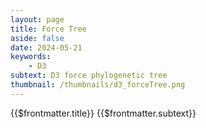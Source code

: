 ```yaml
---
layout: page
title: Force Tree
aside: false
date: 2024-05-21
keywords:
    - D3
subtext: D3 force phylogenetic tree
thumbnail: /thumbnails/d3_forceTree.png
---
```


<FigureTitle>{{$frontmatter.title}}</FigureTitle>
<SubtitleHeader>{{$frontmatter.subtext}}</SubtitleHeader>
<D3PlotContainer>
<div ref="svgContainer"></div></D3PlotContainer>


<script setup>
import * as d3 from 'd3';
import { onMounted, ref, computed, onUnmounted } from 'vue';
import { parseNewick, projection, diagonal, scaleBranchLengths } from '/components/treeUtilities.js';

const svgContainer = ref(null);

const width = 928;
const height = 600;
let data = null;
let svg = null;
const colorScale = ref(null);
let simulation = null;

function createSvg() {
  const svg = d3.select(svgContainer.value).append("svg")
    .attr("preserveAspectRatio", "xMinYMin meet")
    .attr('viewBox', [-width / 2, -height / 2, width, height])
    .attr("style", "max-width: 100%; height: auto;");
  return svg;
}

function setupTree() {
  const tree = d3.cluster()
    .size([width, height])
    .separation(function separation(a, b) {
      return a.parent == b.parent ? 1 : 1;
    });

  const root = d3.hierarchy(data, d => d.branchset)
    .sum((d) => d.branchLength || 0)
    .sort((a, b) => b.height - a.height || d3.ascending(a.id, b.id));

  tree(root);

  scaleBranchLengths(root.descendants(), width);

  const countries = Array.from(new Set(root.descendants().map(d => d.data.country))).filter(Boolean)

  colorScale.value = d3.scaleOrdinal()
    .domain(countries)
    .range(d3.schemeCategory10);

  return { root };
}

const drag = simulation => {

  function dragstarted(event, d) {
    if (!event.active) simulation.alphaTarget(0.3).restart();
    d.fx = d.x;
    d.fy = d.y;
  }

  function dragged(event, d) {
    d.fx = event.x;
    d.fy = event.y;
  }

  function dragended(event, d) {
    if (!event.active) simulation.alphaTarget(0);
    d.fx = null;
    d.fy = null;
  }

  return d3.drag()
    .on("start", dragstarted)
    .on("drag", dragged)
    .on("end", dragended);
}

onMounted(async () => {
  data = await fetchData();
  const { root } = setupTree();
  svg = createSvg();

  const links = root.links();
  const nodes = root.descendants();
 
  simulation = d3.forceSimulation(nodes)
    .force("link", d3.forceLink(links).id(d => d.id).distance(0).strength(1))
    .force("charge", d3.forceManyBody().strength(-50))
    .force("center", d3.forceCenter().strength(0.6))
    .force("x", d3.forceX())
    .force("y", d3.forceY());

  const link = svg.append("g")
    .attr("stroke", "currentColor")
    .attr("stroke-opacity", 0.8)
    .selectAll("line")
    .data(links)
    .join("line");

  // Append nodes.
  const node = svg.append("g")
    .attr("stroke", "currentColor")
    .attr("stroke-width", 1)
    .selectAll("circle")
    .data(nodes.filter(d => !d.children))
    .join("circle")
    .attr("fill", d => colorScale.value(d.data.country))
    .attr("stroke", "currentColor")
    .attr("r", 7)
    .call(drag(simulation));

  simulation.on("tick", () => {
    link
      .attr("x1", d => d.source.x)
      .attr("y1", d => d.source.y)
      .attr("x2", d => d.target.x)
      .attr("y2", d => d.target.y);

    node
      .attr("cx", d => d.x)
      .attr("cy", d => d.y);
  });

});

onUnmounted(() => {
  if (simulation) {
    simulation.stop(); // Stop the simulation if it exists
  }
});

async function fetchData() {
  const file = await fetch('/data/nipah_whole_genome_phylo.tre');
  const csv = await file.text();
  const parsedNewick = parseNewick(csv);
  return parsedNewick;
}
</script>

<style>

</style>
